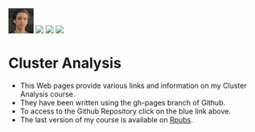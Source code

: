<img src="20171019_135310.jpeg" width="50">
<a href="mailto:rayane.eljounaid@gmail.com?"><img src="https://img.shields.io/badge/gmail-%23DD0031.svg?&style=for-the-badge&logo=gmail&logoColor=white"/></a>

<img src="https://upload.wikimedia.org/wikipedia/commons/6/66/Logo_cnam.gif" width="50">

<img src="https://rstudio.com/wp-content/uploads/2014/07/RStudio-Logo-Blue-Gray.png" width="50">


# Cluster Analysis
* This Web pages provide various links and information on my Cluster Analysis course.
* They have been written using the gh-pages branch of Github. 
* To access to the Github Repository click on the blue link above. 
* The last version of my course is available on  [Rpubs](http://rpubs.com/karkil2205/700595).

